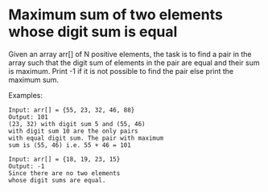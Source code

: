 # Maximum sum of two elements whose digit sum is equal

Given an array arr[] of N positive elements, the task is to find a pair in the array such
that the digit sum of elements in the pair are equal and their sum is maximum. Print -1 if
it is not possible to find the pair else print the maximum sum.

Examples:

    Input: arr[] = {55, 23, 32, 46, 88}
    Output: 101
    (23, 32) with digit sum 5 and (55, 46)
    with digit sum 10 are the only pairs
    with equal digit sum. The pair with maximum
    sum is (55, 46) i.e. 55 + 46 = 101

    Input: arr[] = {18, 19, 23, 15}
    Output: -1
    Since there are no two elements
    whose digit sums are equal.
